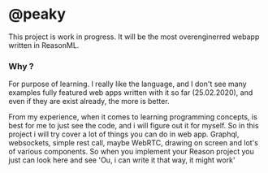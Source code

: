 # @peaky

This project is work in progress.
It will be the most overenginerred webapp written in ReasonML.

### Why ?

For purpose of learning. I really like the language, and I don't see many examples fully featured web apps written with it so far (25.02.2020), and even if they are exist already, the more is better.

From my experience, when it comes to learning programming concepts, is best for me to just see the code, and i will figure out it for myself. So in this project i will try cover a lot of things you can do in web app. Graphql, websockets, simple rest call, maybe WebRTC, drawing on screen and lot's of various components. So when you implement your Reason project you just can look here and see 'Ou, i can write it that way, it might work'
